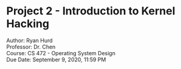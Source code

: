 # Project 2 - Introduction to Kernel Hacking
Author: Ryan Hurd<br/>
Professor: Dr. Chen<br/>
Course: CS 472 - Operating System Design<br/> 
Due Date: September 9, 2020, 11:59 PM<br/>